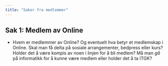 ```yaml
---
title: "Saker fra medlemmer"
---
```


## Sak 1: Medlem av Online

* Hvem er medlemmer av Online? Og eventuelt hva
betyr et medlemskap i Online. Skal man få delta på sosiale
arrangementer, bedpress eller kurs? Holder det å være kompis av noen i
linjen for å bli medlem? Må man _gå_ på informatikk for å kunne være
medlem eller holder det å ta ITGK?